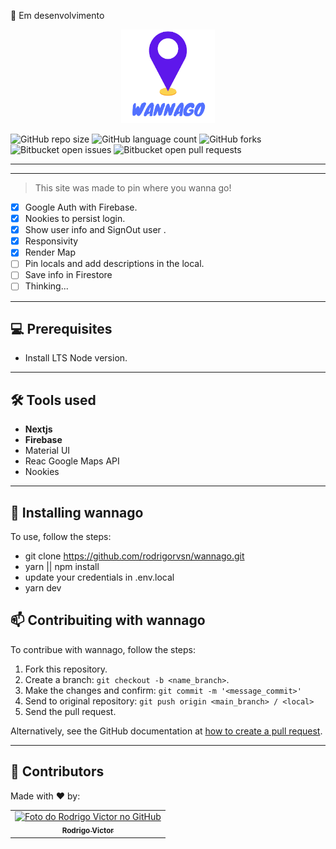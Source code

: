🚧 Em desenvolvimento

<center>
  <img src="./public/logo.png" width="150px"/>
</center>

<!--- https://shields.io --->

![GitHub repo size](https://img.shields.io/github/repo-size/rodrigorvsn/wannago?style=for-the-badge)
![GitHub language count](https://img.shields.io/github/languages/count/rodrigorvsn/wannago?style=for-the-badge)
![GitHub forks](https://img.shields.io/github/forks/rodrigorvsn/wannago?style=for-the-badge)
![Bitbucket open issues](https://img.shields.io/bitbucket/issues/rodrigorvsn/wannago?style=for-the-badge)
![Bitbucket open pull requests](https://img.shields.io/bitbucket/pr-raw/rodrigorvsn/wannago?style=for-the-badge)

___
<!--- #################### mudar badges #################### --->


<!--- #################### mudar imagem exemplo #################### --->
___
> This site was made to pin where you wanna go!

- [x] Google Auth with Firebase.
- [x] Nookies to persist login.
- [x] Show user info and SignOut user .
- [x] Responsivity
- [x] Render Map
- [ ] Pin locals and add descriptions in the local.
- [ ] Save info in Firestore
- [ ] Thinking...
___
## 💻 Prerequisites

- Install LTS Node version.
<!--- #################### mudar pré-requisitos  ####################--->
___
## 🛠 Tools used

- <b>Nextjs</b>
- <b>Firebase</b>
- Material UI
- Reac Google Maps API
- Nookies

<!--- #################### mudar ferramentas #################### --->
___
## 🚀 Installing wannago

To use, follow the steps:

- git clone https://github.com/rodrigorvsn/wannago.git
- yarn || npm install
- update your credentials in .env.local
- yarn dev

## 📫 Contribuiting with wannago

To contribue with wannago, follow the steps:

1. Fork this repository.
2. Create a branch: `git checkout -b <name_branch>`.
3. Make the changes and confirm: `git commit -m '<message_commit>'`
4. Send to original repository: `git push origin <main_branch> / <local>`
5. Send the pull request.

Alternatively, see the GitHub documentation at [how to create a pull request](https://help.github.com/en/github/collaborating-with-issues-and-pull-requests/creating-a-pull-request).
___
## 🤝 Contributors

Made with ❤️ by:

<table>
  <tr>
    <td align="center">
      <a href="#">
        <img src="https://github.com/rodrigorvsn.png" width="100px;" alt="Foto do Rodrigo Victor no GitHub"/><br>
        <sub>
          <b>Rodrigo Victor</b>
        </sub>
      </a>
    </td>
  </tr>
</table>
